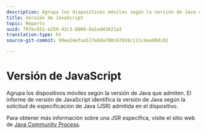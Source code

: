 ```yaml
---
description: Agrupa los dispositivos móviles según la versión de Java que admiten. El informe de versión de JavaScript identifica la versión de Java según la solicitud de especificación de Java (JSR) admitida en el dispositivo.
title: Versión de JavaScript
topic: Reports
uuid: 797ec651-e259-42c3-8008-8a1ad43621a3
translation-type: ht
source-git-commit: 99ee24efaa517e8da700c67818c111c4aa90dc02

---
```



# Versión de JavaScript

Agrupa los dispositivos móviles según la versión de Java que admiten. El informe de versión de JavaScript identifica la versión de Java según la solicitud de especificación de Java (JSR) admitida en el dispositivo.

Para obtener más información sobre una JSR específica, visite el sitio web de [Java Community Process](https://jcp.org/en/jsr/overview).
